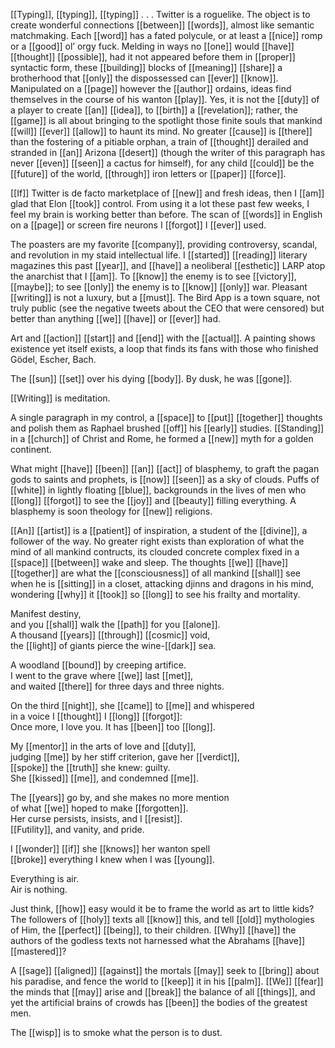 [[Typing]], [[typing]], [[typing]] . . . Twitter is a roguelike. The object is to create wonderful connections [[between]] [[words]], almost like semantic matchmaking. Each [[word]] has a fated polycule, or at least a [[nice]] romp or a [[good]] ol’ orgy fuck. Melding in ways no [[one]] would [[have]] [[thought]] [[possible]], had it not appeared before them in [[proper]] syntactic form, these [[building]] blocks of [[meaning]] [[share]] a brotherhood that [[only]] the dispossessed can [[ever]] [[know]]. Manipulated on a [[page]] however the [[author]] ordains, ideas find themselves in the course of his wanton [[play]]. Yes, it is not the [[duty]] of a player to create [[an]] [[idea]], to [[birth]] a [[revelation]]; rather, the [[game]] is all about bringing to the spotlight those finite souls that mankind [[will]] [[ever]] [[allow]] to haunt its mind. No greater [[cause]] is [[there]] than the fostering of a pitiable orphan, a train of [[thought]] derailed and stranded in [[an]] Arizona [[desert]] (though the writer of this paragraph has never [[even]] [[seen]] a cactus for himself), for any child [[could]] be the [[future]] of the world, [[through]] iron letters or [[paper]] [[force]].

[[If]] Twitter is de facto marketplace of [[new]] and fresh ideas, then I [[am]] glad that Elon [[took]] control. From using it a lot these past few weeks, I feel my brain is working better than before. The scan of [[words]] in English on a [[page]] or screen fire neurons I [[forgot]] I [[ever]] used.  
  
The poasters are my favorite [[company]], providing controversy, scandal, and revolution in my staid intellectual life. I [[started]] [[reading]] literary magazines this past [[year]], and [[have]] a neoliberal [[esthetic]] LARP atop the anarchist that I [[am]]. To [[know]] the enemy is to see [[victory]], [[maybe]]; to see [[only]] the enemy is to [[know]] [[only]] war. Pleasant [[writing]] is not a luxury, but a [[must]]. The Bird App is a town square, not truly public (see the negative tweets about the CEO that were censored) but better than anything [[we]] [[have]] or [[ever]] had.  
  
Art and [[action]] [[start]] and [[end]] with the [[actual]]. A painting shows existence yet itself exists, a loop that finds its fans with those who finished Gödel, Escher, Bach.  
  
The [[sun]] [[set]] over his dying [[body]]. By dusk, he was [[gone]].

[[Writing]] is meditation.  
  
A single paragraph in my control, a [[space]] to [[put]] [[together]] thoughts and polish them as Raphael brushed [[off]] his [[early]] studies. [[Standing]] in a [[church]] of Christ and Rome, he formed a [[new]] myth for a golden continent.  
  
What might [[have]] [[been]] [[an]] [[act]] of blasphemy, to graft the pagan gods to saints and prophets, is [[now]] [[seen]] as a sky of clouds. Puffs of [[white]] in lightly floating [[blue]], backgrounds in the lives of men who [[long]] [[forgot]] to see the [[joy]] and [[beauty]] filling everything. A blasphemy is soon theology for [[new]] religions.  
  
[[An]] [[artist]] is a [[patient]] of inspiration, a student of the [[divine]], a follower of the way. No greater right exists than exploration of what the mind of all mankind contructs, its clouded concrete complex fixed in a [[space]] [[between]] wake and sleep. The thoughts [[we]] [[have]] [[together]] are what the [[consciousness]] of all mankind [[shall]] see when he is [[sitting]] in a closet, attacking djinns and dragons in his mind, wondering [[why]] it [[took]] so [[long]] to see his frailty and mortality.

Manifest destiny,  
and you [[shall]] walk the [[path]] for you [[alone]].  
A thousand [[years]] [[through]] [[cosmic]] void,  
the [[light]] of giants pierce the wine-[[dark]] sea.  
  
A woodland [[bound]] by creeping artifice.  
I went to the grave where [[we]] last [[met]],  
and waited [[there]] for three days and three nights.  
  
On the third [[night]], she [[came]] to [[me]] and whispered  
in a voice I [[thought]] I [[long]] [[forgot]]:  
Once more, I love you. It has [[been]] too [[long]].  
  
My [[mentor]] in the arts of love and [[duty]],  
judging [[me]] by her stiff criterion, gave her [[verdict]],  
[[spoke]] the [[truth]] she knew: guilty.  
She [[kissed]] [[me]], and condemned [[me]].  
  
The [[years]] go by, and she makes no more mention  
of what [[we]] hoped to make [[forgotten]].  
Her curse persists, insists, and I [[resist]].  
[[Futility]], and vanity, and pride.  
  
I [[wonder]] [[if]] she [[knows]] her wanton spell  
[[broke]] everything I knew when I was [[young]].  
  
Everything is air.  
Air is nothing.

Just think, [[how]] easy would it be to frame the world as art to little kids? The followers of [[holy]] texts all [[know]] this, and tell [[old]] mythologies of Him, the [[perfect]] [[being]], to their children. [[Why]] [[have]] the authors of the godless texts not harnessed what the Abrahams [[have]] [[mastered]]?  
  
A [[sage]] [[aligned]] [[against]] the mortals [[may]] seek to [[bring]] about his paradise, and fence the world to [[keep]] it in his [[palm]]. [[We]] [[fear]] the minds that [[may]] arise and [[break]] the balance of all [[things]], and yet the artificial brains of crowds has [[been]] the bodies of the greatest men.  
  
The [[wisp]] is to smoke what the person is to dust.